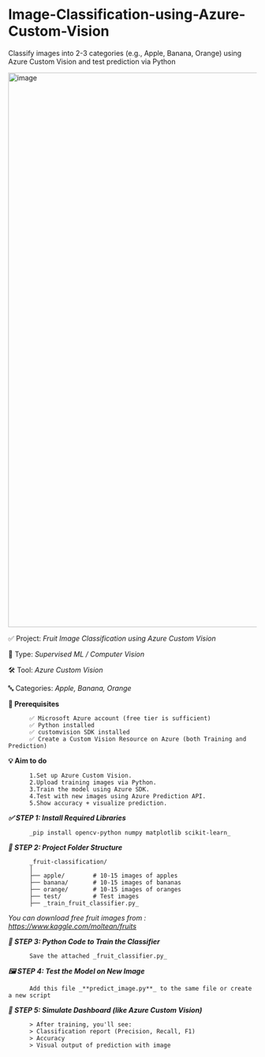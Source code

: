 # Image-Classification-using-Azure-Custom-Vision
Classify images into 2-3 categories (e.g., Apple, Banana, Orange) using Azure Custom Vision and test prediction via Python

<img width="1688" height="1125" alt="image" src="https://github.com/user-attachments/assets/93fe85e1-14a3-48a8-9465-a4ac4fa9956c" />


✅ Project: _Fruit Image Classification using Azure Custom Vision_

🧠 Type: _Supervised ML / Computer Vision_

🛠️ Tool: _Azure Custom Vision_

🔤 Categories: _Apple, Banana, Orange_

**🔗 Prerequisites**
          
          ✅ Microsoft Azure account (free tier is sufficient)
          ✅ Python installed
          ✅ customvision SDK installed
          ✅ Create a Custom Vision Resource on Azure (both Training and Prediction)


**💡 Aim to do**

          1.Set up Azure Custom Vision.
          2.Upload training images via Python.
          3.Train the model using Azure SDK.
          4.Test with new images using Azure Prediction API.
          5.Show accuracy + visualize prediction.


_**✅ STEP 1: Install Required Libraries**_
         
          _pip install opencv-python numpy matplotlib scikit-learn_

_**📁 STEP 2: Project Folder Structure**_

          _fruit-classification/
          │
          ├── apple/        # 10-15 images of apples
          ├── banana/       # 10-15 images of bananas
          ├── orange/       # 10-15 images of oranges
          ├── test/         # Test images
          ├── _train_fruit_classifier.py_
_You can download free fruit images from : https://www.kaggle.com/moltean/fruits_

_**🧠 STEP 3: Python Code to Train the Classifier**_

          Save the attached _fruit_classifier.py_


_**🖼️ STEP 4: Test the Model on New Image**_
          
          Add this file _**predict_image.py**_ to the same file or create a new script 

_**📸 STEP 5: Simulate Dashboard (like Azure Custom Vision)**_
          
          > After training, you'll see:
          > Classification report (Precision, Recall, F1)
          > Accuracy
          > Visual output of prediction with image
